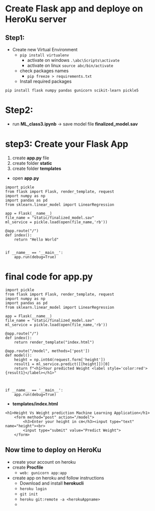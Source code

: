 # Create Flask app and deploye on HeroKu server

## Step1:
* Create new Virtual Environment 
    * `pip install virtualenv`
        * activate on windows `.\abc\Scripts\activate`
        * activate on linux `source abc/bin/activate`
    * check packages names
        * `pip freeze > requirements.txt`
    * Install required packages
```
pip install flask numpy pandas gunicorn scikit-learn pickle5
```

# Step2:
* run **ML_class3.ipynb** -> save model file **finalized_model.sav**

# step3: Create your Flask App
1. create **app.py** file
2. create folder **static**
3. create folder **templates**

* open **app.py**
```
import pickle
from flask import Flask, render_template, request
import numpy as np
import pandas as pd
from sklearn.linear_model import LinearRegression

app = Flask(__name__)
file_name = "static/finalized_model.sav"
ml_service = pickle.load(open(file_name,'rb'))

@app.route("/")
def index():
    return "Hello World"


if __name__ == '__main__':
    app.run(debug=True)
```

# final code for app.py
```
import pickle
from flask import Flask, render_template, request
import numpy as np
import pandas as pd
from sklearn.linear_model import LinearRegression

app = Flask(__name__)
file_name = "static/finalized_model.sav"
ml_service = pickle.load(open(file_name,'rb'))

@app.route("/")
def index():
    return render_template("index.html")

@app.route("/model", methods=['post'])
def model():
    height = np.int64(request.form['height'])
    result1 = ml_service.predict([[height]])[0]
    return f"<h1>Your predicted Weight <label style='color:red'>{result1}</label></h1>"

    

if __name__ == '__main__':
    app.run(debug=True)
```
* **templates/index.html**
```
<h1>Height Vs Weight prediction Machine Learning Application</h1>
    <form method="post" action="/model">
        <h3>Enter your height in cm</h3><input type="text" name="height"><br>
        <input type="submit" value="Predict Weight"> 
    </form>
```

## Now time to deploy on HeroKu
* create your account on heroku
* create **Procfile**
    * `web: gunicorn app:app`
* create app on heroku and follow instructions
    * Download and install **herokucli**
    * `heroku login`
    * `git init`
    * `heroku git:remote -a <herokuAppname>`
    * 
